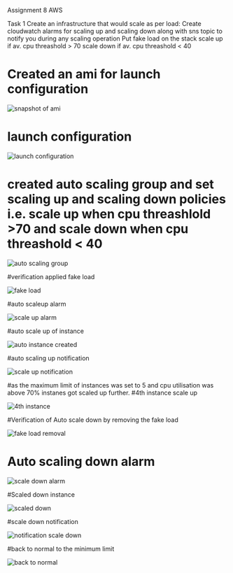 Assignment 8 AWS

Task 1
Create an infrastructure that would scale as per load: Create cloudwatch alarms for scaling up and scaling down along with sns topic to notify you during any scaling operation
Put fake load on the stack 
scale up if av. cpu threashold > 70 
scale down if av. cpu threashold < 40

# Created an ami for launch configuration

![snapshot of ami](https://github.com/tarungoel1995/assignments/blob/master/AWS/day8/media/snapshotsofami.png)

# launch configuration 

![launch configuration](https://github.com/tarungoel1995/assignments/blob/master/AWS/day8/media/launchconfiguration.png)

# created auto scaling group and set scaling up and scaling down policies i.e. scale up when cpu threashlold >70 and scale down when cpu threashold < 40

![auto scaling group](https://github.com/tarungoel1995/assignments/blob/master/AWS/day8/media/auto-scaling-group.png)

#verification applied fake load

![fake load](https://github.com/tarungoel1995/assignments/blob/master/AWS/day8/media/fake%20load.png)

#auto scaleup alarm

![scale up alarm](https://github.com/tarungoel1995/assignments/blob/master/AWS/day8/media/Autoscaleupwithnotificaton.png)

#auto scale up of instance

![auto instance created](https://github.com/tarungoel1995/assignments/blob/master/AWS/day8/media/auto-scaled-instance.png)

#auto scaling up notification

![scale up notification](https://github.com/tarungoel1995/assignments/blob/master/AWS/day8/media/autoscaling-notification.png)

#as the maximum limit of instances was set to 5 and cpu utilisation was above 70% instanes got scaled up further.
#4th instance scale up

![4th instance](https://github.com/tarungoel1995/assignments/blob/master/AWS/day8/media/2nd%20auto%20scaled%20instance.png)

#Verification of Auto scale down by removing the fake load

![fake load removal](https://github.com/tarungoel1995/assignments/blob/master/AWS/day8/media/removaloffakeload.png)

# Auto scaling down alarm

![scale down alarm](https://github.com/tarungoel1995/assignments/blob/master/AWS/day8/media/scale-down-alarm.png)

#Scaled down instance

![scaled down](https://github.com/tarungoel1995/assignments/blob/master/AWS/day8/media/auto-scale-down-instance.png)

#scale down notification

![notification scale down](https://github.com/tarungoel1995/assignments/blob/master/AWS/day8/media/termination-notification.png)

#back to normal to the minimum limit 

![back to normal](https://github.com/tarungoel1995/assignments/blob/master/AWS/day8/media/back-to-normal-instance.png)
